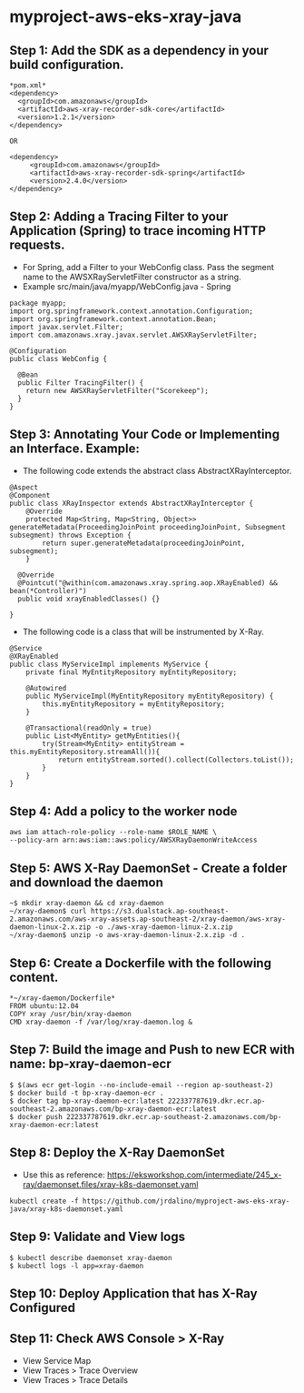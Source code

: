 # myproject-aws-eks-xray-java

## Step 1: Add the SDK as a dependency in your build configuration.
```
*pom.xml*
<dependency>
  <groupId>com.amazonaws</groupId>
  <artifactId>aws-xray-recorder-sdk-core</artifactId>
  <version>1.2.1</version>
</dependency>

OR

<dependency> 
     <groupId>com.amazonaws</groupId> 
     <artifactId>aws-xray-recorder-sdk-spring</artifactId> 
     <version>2.4.0</version> 
</dependency>
```

## Step 2: Adding a Tracing Filter to your Application (Spring) to trace incoming HTTP requests.
- For Spring, add a Filter to your WebConfig class. Pass the segment name to the AWSXRayServletFilter constructor as a string.
- Example src/main/java/myapp/WebConfig.java - Spring
```
package myapp;
import org.springframework.context.annotation.Configuration;
import org.springframework.context.annotation.Bean;
import javax.servlet.Filter;
import com.amazonaws.xray.javax.servlet.AWSXRayServletFilter;

@Configuration
public class WebConfig {

  @Bean
  public Filter TracingFilter() {
    return new AWSXRayServletFilter("Scorekeep");
  }
}
```

## Step 3: Annotating Your Code or Implementing an Interface. Example:
- The following code extends the abstract class AbstractXRayInterceptor.
```
@Aspect
@Component
public class XRayInspector extends AbstractXRayInterceptor {    
    @Override    
    protected Map<String, Map<String, Object>> generateMetadata(ProceedingJoinPoint proceedingJoinPoint, Subsegment subsegment) throws Exception {      
        return super.generateMetadata(proceedingJoinPoint, subsegment);    
    }    
  
  @Override    
  @Pointcut("@within(com.amazonaws.xray.spring.aop.XRayEnabled) && bean(*Controller)")    
  public void xrayEnabledClasses() {}
  
}
```
- The following code is a class that will be instrumented by X-Ray.
```
@Service
@XRayEnabled
public class MyServiceImpl implements MyService {    
    private final MyEntityRepository myEntityRepository;    
    
    @Autowired    
    public MyServiceImpl(MyEntityRepository myEntityRepository) {        
        this.myEntityRepository = myEntityRepository;    
    }    
    
    @Transactional(readOnly = true)    
    public List<MyEntity> getMyEntities(){        
        try(Stream<MyEntity> entityStream = this.myEntityRepository.streamAll()){            
            return entityStream.sorted().collect(Collectors.toList());        
        }    
    }
}
```

## Step 4: Add a policy to the worker node
```
aws iam attach-role-policy --role-name $ROLE_NAME \
--policy-arn arn:aws:iam::aws:policy/AWSXRayDaemonWriteAccess
```

## Step 5: AWS X-Ray DaemonSet - Create a folder and download the daemon
```
~$ mkdir xray-daemon && cd xray-daemon
~/xray-daemon$ curl https://s3.dualstack.ap-southeast-2.amazonaws.com/aws-xray-assets.ap-southeast-2/xray-daemon/aws-xray-daemon-linux-2.x.zip -o ./aws-xray-daemon-linux-2.x.zip
~/xray-daemon$ unzip -o aws-xray-daemon-linux-2.x.zip -d .
```

## Step 6: Create a Dockerfile with the following content.
```
*~/xray-daemon/Dockerfile*
FROM ubuntu:12.04
COPY xray /usr/bin/xray-daemon
CMD xray-daemon -f /var/log/xray-daemon.log &
```

## Step 7: Build the image and Push to new ECR with name: bp-xray-daemon-ecr
```
$ $(aws ecr get-login --no-include-email --region ap-southeast-2)
$ docker build -t bp-xray-daemon-ecr .
$ docker tag bp-xray-daemon-ecr:latest 222337787619.dkr.ecr.ap-southeast-2.amazonaws.com/bp-xray-daemon-ecr:latest
$ docker push 222337787619.dkr.ecr.ap-southeast-2.amazonaws.com/bp-xray-daemon-ecr:latest
```

## Step 8: Deploy the X-Ray DaemonSet
- Use this as reference: https://eksworkshop.com/intermediate/245_x-ray/daemonset.files/xray-k8s-daemonset.yaml
```
kubectl create -f https://github.com/jrdalino/myproject-aws-eks-xray-java/xray-k8s-daemonset.yaml
```

## Step 9: Validate and View logs
```
$ kubectl describe daemonset xray-daemon
$ kubectl logs -l app=xray-daemon
```

## Step 10: Deploy Application that has X-Ray Configured

## Step 11: Check AWS Console > X-Ray
- View Service Map
- View Traces > Trace Overview
- View Traces > Trace Details
